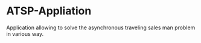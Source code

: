 # ATSP-Appliation
Application allowing to solve the asynchronous traveling sales man problem in various way.
